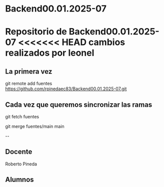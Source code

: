 # Backend00.01.2025-07
Repositorio de Backend00.01.2025-07
<<<<<<< HEAD
cambios realizados por leonel
=======


## La primera vez

git remote add fuentes https://github.com/rpinedaec83/Backend00.01.2025-07.git

## Cada vez que queremos sincronizar las ramas

git fetch fuentes

git merge fuentes/main main

--
## Docente

Roberto Pineda

## Alumnos

